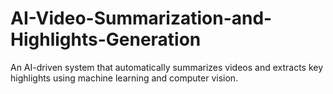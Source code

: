 # AI-Video-Summarization-and-Highlights-Generation
An AI-driven system that automatically summarizes videos and extracts key highlights using machine learning and computer vision.
